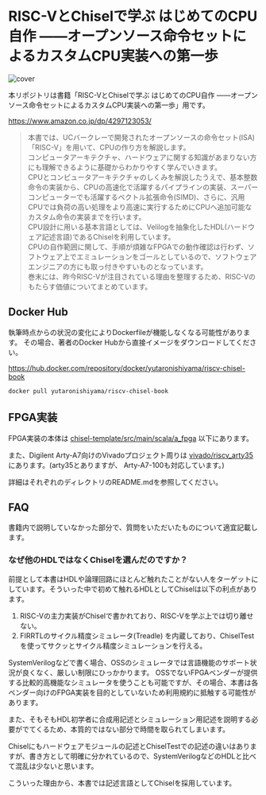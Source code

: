 # RISC-VとChiselで学ぶ はじめてのCPU自作 ――オープンソース命令セットによるカスタムCPU実装への第一歩

![cover](https://user-images.githubusercontent.com/8579255/130305929-17113e1b-c9e7-4e51-8213-7238a140c01a.jpg)


本リポジトリは書籍「RISC-VとChiselで学ぶ はじめてのCPU自作 ――オープンソース命令セットによるカスタムCPU実装への第一歩」用です。

https://www.amazon.co.jp/dp/4297123053/

> 本書では、UCバークレーで開発されたオープンソースの命令セット(ISA)「RISC-V」を用いて、CPUの作り方を解説します。  
> コンピュータアーキテクチャ、ハードウェアに関する知識があまりない方にも理解できるように基礎からわかりやすく学んでいきます。  
> CPUとコンピュータアーキテクチャのしくみを解説したうえで、基本整数命令の実装から、CPUの高速化で活躍するパイプラインの実装、スーパーコンピューターでも活躍するベクトル拡張命令(SIMD)、さらに、汎用CPUでは負荷の高い処理をより高速に実行するためにCPUへ追加可能なカスタム命令の実装までを行います。  
> CPU設計に用いる基本言語としては、Velilogを抽象化したHDL(ハードウェア記述言語)であるChiselを利用しています。  
> CPUの自作範囲に関して、手順が煩雑なFPGAでの動作確認は行わず、ソフトウェア上でエミュレーションをゴールとしているので、ソフトウェアエンジニアの方にも取っ付きやすいものとなっています。  
> 巻末には、昨今RISC-Vが注目されている理由を整理するため、RISC-Vのもたらす価値についてまとめています。

## Docker Hub

執筆時点からの状況の変化によりDockerfileが機能しなくなる可能性があります。
その場合、著者のDocker Hubから直接イメージをダウンロードしてください。

https://hub.docker.com/repository/docker/yutaronishiyama/riscv-chisel-book

```
docker pull yutaronishiyama/riscv-chisel-book
```

## FPGA実装

FPGA実装の本体は [chisel-template/src/main/scala/a_fpga](chisel-template/src/main/scala/a_fpga) 以下にあります。

また、Digilent Arty-A7向けのVivadoプロジェクト周りは [vivado/riscv_arty35](vivado/riscv_arty35) にあります。(arty35とありますが、 Arty-A7-100も対応しています。)

詳細はそれぞれのディレクトリのREADME.mdを参照してください。

## FAQ

書籍内で説明していなかった部分で、質問をいただいたものについて適宜記載します。

### なぜ他のHDLではなくChiselを選んだのですか？

前提として本書はHDLや論理回路にほとんど触れたことがない人をターゲットにしています。そういった中で初めて触れるHDLとしてChiselは以下の利点があります。

1. RISC-Vの主力実装がChiselで書かれており、RISC-Vを学ぶ上では切り離せない。
2. FIRRTLのサイクル精度シミュレータ(Treadle) を内蔵しており、ChiselTestを使ってサクッとサイクル精度シミュレーションを行える。

SystemVerilogなどで書く場合、OSSのシミュレータでは言語機能のサポート状況が良くなく、厳しい制限にひっかかります。
OSSでないFPGAベンダーが提供する比較的高機能なシミュレータを使うことも可能ですが、その場合、本書は各ベンダー向けのFPGA実装を目的としていないため利用規約に抵触する可能性があります。

また、そもそもHDL初学者に合成用記述とシミュレーション用記述を説明する必要がでてくるため、本質的ではない部分で時間を取られてしまいます。

Chiselにもハードウェアモジュールの記述とChiselTestでの記述の違いはありますが、書き方として明確に分かれているので、SystemVerilogなどのHDLと比べて混乱は少ないと思います。

こういった理由から、本書では記述言語としてChiselを採用しています。
